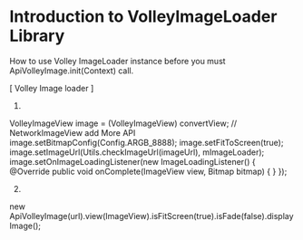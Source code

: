 # Introduction to VolleyImageLoader Library

How to use Volley ImageLoader instance before you must ApiVolleyImage.init(Context) call.

[ Volley Image loader ]

1. 
VolleyImageView image = (VolleyImageView) convertView;
// NetworkImageView add More API
image.setBitmapConfig(Config.ARGB_8888);
image.setFitToScreen(true);
image.setImageUrl(Utils.checkImageUrl(imageUrl), mImageLoader);
image.setOnImageLoadingListener(new ImageLoadingListener() {
    @Override
      public void onComplete(ImageView view, Bitmap bitmap) {
      }
});

2.
new ApiVolleyImage(url).view(ImageView).isFitScreen(true).isFade(false).displayImage();
